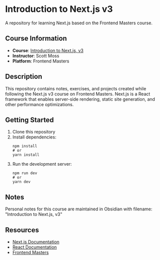 # Introduction to Next.js v3

A repository for learning Next.js based on the Frontend Masters course.

## Course Information

- **Course**: [Introduction to Next.js, v3](https://frontendmasters.com/courses/next-js-v3)
- **Instructor**: Scott Moss
- **Platform**: Frontend Masters

## Description

This repository contains notes, exercises, and projects created while following the Next.js v3 course on Frontend Masters. Next.js is a React framework that enables server-side rendering, static site generation, and other performance optimizations.

## Getting Started

1. Clone this repository
2. Install dependencies:
   ```
   npm install
   # or
   yarn install
   ```
3. Run the development server:
   ```
   npm run dev
   # or
   yarn dev
   ```

## Notes

Personal notes for this course are maintained in Obsidian with filename: "Introduction to Next.js, v3"

## Resources

- [Next.js Documentation](https://nextjs.org/docs)
- [React Documentation](https://reactjs.org/docs/getting-started.html)
- [Frontend Masters](https://frontendmasters.com/)
